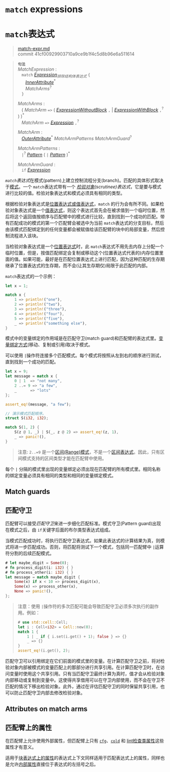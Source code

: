 # `match` expressions
# `match`表达式

>[match-expr.md](https://github.com/rust-lang/reference/blob/master/src/expressions/match-expr.md)\
>commit 41cf00929903710a9ce9b1f4c5d8b96e6a511614

> **<sup>句法</sup>**\
> _MatchExpression_ :\
> &nbsp;&nbsp; `match` [_Expression_]<sub>_排除结构体表达式_</sub> `{`\
> &nbsp;&nbsp; &nbsp;&nbsp; [_InnerAttribute_]<sup>\*</sup>\
> &nbsp;&nbsp; &nbsp;&nbsp; _MatchArms_<sup>?</sup>\
> &nbsp;&nbsp; `}`
>
> _MatchArms_ :\
> &nbsp;&nbsp; ( _MatchArm_ `=>`
>                             ( [_ExpressionWithoutBlock_][_Expression_] `,`
>                             | [_ExpressionWithBlock_][_Expression_] `,`<sup>?</sup> )
>                           )<sup>\*</sup>\
> &nbsp;&nbsp; _MatchArm_ `=>` [_Expression_] `,`<sup>?</sup>
>
> _MatchArm_ :\
> &nbsp;&nbsp; [_OuterAttribute_]<sup>\*</sup> _MatchArmPatterns_ _MatchArmGuard_<sup>?</sup>
>
> _MatchArmPatterns_ :\
> &nbsp;&nbsp; `|`<sup>?</sup> [_Pattern_] ( `|` [_Pattern_] )<sup>\*</sup>
>
> _MatchArmGuard_ :\
> &nbsp;&nbsp; `if` [_Expression_]

*`match`表达式*在模式(pattern)上建立控制流程分支(branch)。匹配的具体形式取决于[模式][pattern]。一个 `match`表达式带有一个 *[检验对象][scrutinee](scrutinee)表达式*，它是要与模式进行比较的值。检验对象表达式和模式必须具有相同的类型。

根据检验对象表达式是[位置表达式或值表达式][place expression]，`match` 的行为会有所不同。如果检验对象表达式是一个[值表达式][value expression]，则这个表达式首先会在被求值到一个临时位置，然后将这个返回值按顺序与匹配臂中的模式进行比较，直到找到一个成功的匹配。带有匹配成功的模式的第一个匹配臂会被选中为当前 `match`表达式的分支目标，然后由该模式匹配绑定到的任何变量都会被赋值给该匹配臂的块中的局部变量，然后控制流程进入该块。

当检验对象表达式是一个[位置表达式][place expression]时，此 `match`表达式不用先去内存上分配一个临时位置，但是，按值匹配绑定会复制或移动这个(位置表达式代表的)内存位置里面的值。如果可能，最好是在匹配位置表达式上进行匹配，因为这种匹配的生存期继承了位置表达式的生存期，而不会(让其生存期仅)局限于此匹配的内部。

`match`表达式的一个示例：

```rust
let x = 1;

match x {
    1 => println!("one"),
    2 => println!("two"),
    3 => println!("three"),
    4 => println!("four"),
    5 => println!("five"),
    _ => println!("something else"),
}
```

模式中的变量绑定的作用域是在匹配守卫(match guard)和匹配臂的表达式里。[变量绑定方式][binding mode](移动、复制或引用)取决于模式。

可以使用 `|`操作符连接多个匹配模式。每个模式将按照从左到右的顺序进行测试，直到找到一个成功的匹配。

```rust
let x = 9;
let message = match x {
    0 | 1  => "not many",
    2 ..= 9 => "a few",
    _      => "lots"
};

assert_eq!(message, "a few");

// 演示模式匹配顺序。
struct S(i32, i32);

match S(1, 2) {
    S(z @ 1, _) | S(_, z @ 2) => assert_eq!(z, 1),
    _ => panic!(),
}
```

> 注意: `2..=9` 是一个[区间(Range)模式][Range Pattern]，不是一个[区间表达式][Range Expression]。因此，只有区间模式支持的区间类型才能在匹配臂中使用。

每个 `|` 分隔的模式里出现的变量绑定必须出现在匹配臂的所有模式里。相同名称的绑定变量必须具有相同的类型和相同的变量绑定模式。

## Match guards
## 匹配守卫

匹配臂可以接受*匹配守卫*来进一步细化匹配标准。模式守卫(Pattern guard)出现在模式之后，由 `if`关键字后面的布尔类型表达式组成。

当模式匹配成功时，将执行匹配守卫表达式。如果此表达式的计算结果为真，则模式将进一步匹配成功。否则，将匹配将测试下一个模式，包括同一匹配臂中 `|`运算符分割的后续匹配模式。

```rust
# let maybe_digit = Some(0);
# fn process_digit(i: i32) { }
# fn process_other(i: i32) { }
let message = match maybe_digit {
    Some(x) if x < 10 => process_digit(x),
    Some(x) => process_other(x),
    None => panic!(),
};
```

> 注意：使用 `|`操作符的多次匹配可能会导致匹配守卫必须多次执行的副作用。例如：
>
> ```rust
> # use std::cell::Cell;
> let i : Cell<i32> = Cell::new(0);
> match 1 {
>     1 | _ if { i.set(i.get() + 1); false } => {}
>     _ => {}
> }
> assert_eq!(i.get(), 2);
> ```

匹配守卫可以引用绑定在它们前面的模式里的变量。在计算匹配守卫之前，将对检验对象内部被模式的变量匹配上的那部分进行共享引用。在计算匹配守卫时，在访问变量时使用这个共享引用。只有当匹配守卫最终计算为真时，值才会从检验对象内部移动或复制到变量中。这使得共享借用可以在守卫内部使用，而不会在守卫不匹配的情况下移出检验对象。此外，通过在评估匹配守卫的同时保留共享引用，也可以防止匹配守卫内部去修改检验对象。

## Attributes on match arms
## 匹配臂上的属性

在匹配臂上允许使用外部属性，但匹配臂上只有 [`cfg`]、[`cold`] 和 [lint检查类属性][lint check attributes]这些属性才有意义。

适用于[块表达式上的属性][attributes on block expressions]的表达式上下文同样适用于匹配表达式上的属性，同样也是允许[内部属性][Inner attributes]直接位于表达式的左括号之后。

[_Expression_]: ../expressions.md
[place expression]: ../expressions.md#位置表达式和值表达式
[value expression]: ../expressions.md#位置表达式和值表达式
[_InnerAttribute_]: ../attributes.md
[_OuterAttribute_]: ../attributes.md
[`cfg`]: ../conditional-compilation.md
[`cold`]: ../attributes/codegen.md#cold属性
[lint check attributes]: ../attributes/diagnostics.md#lint检查类属性
[Range Expression]: range-expr.md

[_Pattern_]: ../patterns.md
[pattern]: ../patterns.md
[Inner attributes]: ../attributes.md
[Range Pattern]: ../patterns.md#range-patterns
[attributes on block expressions]: block-expr.md#块表达式上的属性
[binding mode]: ../patterns.md#binding-modes
[scrutinee]: ../glossary.md#scrutinee
